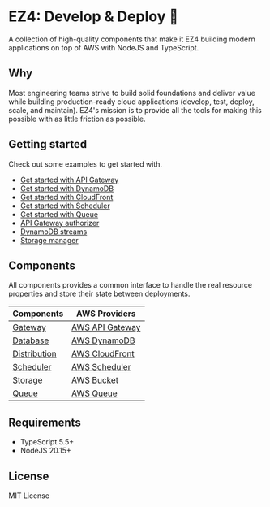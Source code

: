 # EZ4: Develop & Deploy 🚀

A collection of high-quality components that make it EZ4 building modern applications on top of AWS with NodeJS and TypeScript.

## Why

Most engineering teams strive to build solid foundations and deliver value while building production-ready cloud applications (develop, test, deploy, scale, and maintain). EZ4's mission is to provide all the tools for making this possible with as little friction as possible.

## Getting started

Check out some examples to get started with.

- [Get started with API Gateway](./examples/hello-aws-gateway)
- [Get started with DynamoDB](./examples/hello-aws-dynamodb)
- [Get started with CloudFront](./examples/hello-aws-cloudfront)
- [Get started with Scheduler](./examples/hello-aws-scheduler)
- [Get started with Queue](./examples/hello-aws-queue)
- [API Gateway authorizer](./examples/aws-gateway-authorizer)
- [DynamoDB streams](./examples/aws-dynamodb-streams)
- [Storage manager](./examples/aws-storage-manager)

## Components

All components provides a common interface to handle the real resource properties and store their state between deployments.

| Components                               | AWS Providers                                |
| ---------------------------------------- | -------------------------------------------- |
| [Gateway](./packages/gateway/)           | [AWS API Gateway](./packages/aws-gateway/)   |
| [Database](./packages/database/)         | [AWS DynamoDB](./packages/aws-dynamodb/)     |
| [Distribution](./packages/distribution/) | [AWS CloudFront](./packages/aws-cloudfront/) |
| [Scheduler](./packages/scheduler/)       | [AWS Scheduler](./packages/aws-scheduler/)   |
| [Storage](./packages/storage/)           | [AWS Bucket](./packages/aws-bucket/)         |
| [Queue](./packages/queue/)               | [AWS Queue](./packages/aws-queue/)           |

## Requirements

- TypeScript 5.5+
- NodeJS 20.15+

## License

MIT License
